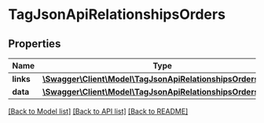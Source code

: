 # TagJsonApiRelationshipsOrders

## Properties
Name | Type | Description | Notes
------------ | ------------- | ------------- | -------------
**links** | [**\Swagger\Client\Model\TagJsonApiRelationshipsOrdersLinks**](TagJsonApiRelationshipsOrdersLinks.md) |  | [optional] 
**data** | [**\Swagger\Client\Model\TagJsonApiRelationshipsOrdersData[]**](TagJsonApiRelationshipsOrdersData.md) |  | [optional] 

[[Back to Model list]](../../README.md#documentation-for-models) [[Back to API list]](../../README.md#documentation-for-api-endpoints) [[Back to README]](../../README.md)

